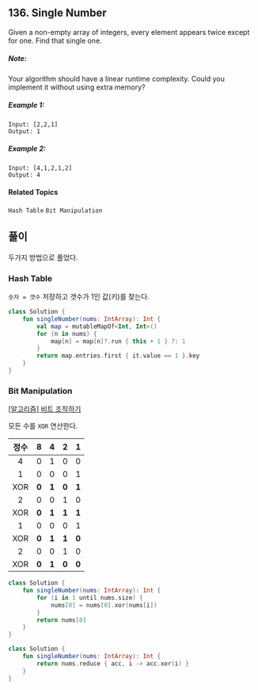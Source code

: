 ## 136. Single Number

Given a non-empty array of integers, every element appears twice except for one. Find that single one.

##### Note:

Your algorithm should have a linear runtime complexity. Could you implement it without using extra memory?

##### Example 1:

```
Input: [2,2,1]
Output: 1
```

##### Example 2:

```
Input: [4,1,2,1,2]
Output: 4
```

#### Related Topics

`Hash Table` `Bit Manipulation`

## 풀이

두가지 방법으로 풀었다.

### Hash Table

`숫자 = 갯수` 저장하고 갯수가 1인 값(키)를 찾는다.

```kotlin
class Solution {
    fun singleNumber(nums: IntArray): Int {
        val map = mutableMapOf<Int, Int>()
        for (n in nums) {
            map[n] = map[n]?.run { this + 1 } ?: 1
        }
        return map.entries.first { it.value == 1 }.key
    }
}
```
  
### Bit Manipulation

[[알고리즘] 비트 조작하기](https://iamsjy17.github.io/%EC%95%8C%EA%B3%A0%EB%A6%AC%EC%A6%98_%EA%B8%B0%EC%B4%88/2019/05/09/bitop.html)

모든 수를 `XOR` 연산한다.

| 정수 | 8 | 4 | 2 | 1 |
| :---: | :---: | :---: | :---: | :---: |
| 4 | 0 | 1 | 0 | 0 |
| 1 | 0 | 0 | 0 | 1 |
| XOR | **0** | **1** | **0** | **1** |
| 2 | 0 | 0 | 1 | 0 |
| XOR | **0** | **1** | **1** | **1** |
| 1 | 0 | 0 | 0 | 1 |
| XOR | **0** | **1** | **1** | **0** |
| 2 | 0 | 0 | 1 | 0 |
| XOR | **0** | **1** | **0** | **0** |

```kotlin
class Solution {
    fun singleNumber(nums: IntArray): Int {
        for (i in 1 until nums.size) {
            nums[0] = nums[0].xor(nums[i])
        }
        return nums[0]
    }
}
```

```kotlin
class Solution {
    fun singleNumber(nums: IntArray): Int {
        return nums.reduce { acc, i -> acc.xor(i) }
    }
}
```
